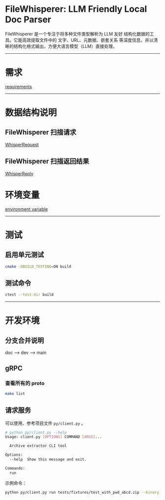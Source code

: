 # FileWhisperer: LLM Friendly Local Doc Parser

FileWhisperer 是一个专注于将多种文件类型解析为 LLM 友好 结构化数据的工具。它能高效提取文件中的 文字、URL、元数据、嵌套关系 等深度信息，并以清晰的结构化格式输出，方便大语言模型（LLM）直接处理。

---

# 需求

[requirements](./doc/requirements_document/requirements.md)

---

# 数据结构说明

## FileWhisperer 扫描请求

[WhisperRequest](./doc/grpc/request/WhisperRequest.md)

## FileWhisperer 扫描返回结果

[WhisperReply](./doc/grpc/reply/WhisperReply.md)

# 环境变量

[environment variable](./doc/env.md)

---

# 测试

## 启用单元测试

```sh
cmake -DBUILD_TESTING=ON build
```

## 测试命令

```sh
ctest --test-dir build
```

---

# 开发环境

## 分支合并说明

doc --> dev --> main

## gRPC

### 查看所有的 proto 

```sh
make list
```

## 请求服务

可以使用、参考项目文件 `py/client.py` 。

```sh
# python py/client.py --help
Usage: client.py [OPTIONS] COMMAND [ARGS]...

  Archive extractor CLI tool

Options:
  --help  Show this message and exit.

Commands:
  run
```

示例命令：

```sh
python py/client.py run tests/fixtures/test_with_pwd_abcd.zip --binary -p123 -pabcd
```
